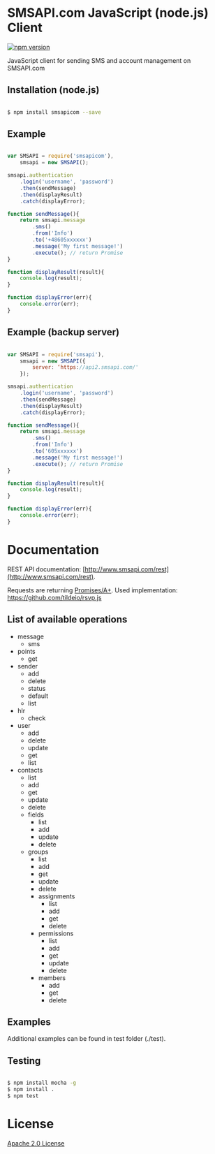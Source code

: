 # SMSAPI.com JavaScript (node.js) Client

[![npm version](https://badge.fury.io/js/smsapicom.svg)](http://badge.fury.io/js/smsapicom)

JavaScript client for sending SMS and account management on SMSAPI.com

## Installation (node.js)

```bash

$ npm install smsapicom --save

```

## Example

```javascript

var SMSAPI = require('smsapicom'),
    smsapi = new SMSAPI();

smsapi.authentication
    .login('username', 'password')
    .then(sendMessage)
    .then(displayResult)
    .catch(displayError);

function sendMessage(){
    return smsapi.message
        .sms()
        .from('Info')
        .to('+48605xxxxxx')
        .message('My first message!')
        .execute(); // return Promise
}

function displayResult(result){
    console.log(result);
}

function displayError(err){
    console.error(err);
}

```

## Example (backup server)

```javascript

var SMSAPI = require('smsapi'),
    smsapi = new SMSAPI({
    	server: ‘https://api2.smsapi.com/'
    });

smsapi.authentication
    .login('username', 'password')
    .then(sendMessage)
    .then(displayResult)
    .catch(displayError);

function sendMessage(){
    return smsapi.message
        .sms()
        .from('Info')
        .to('605xxxxxx')
        .message('My first message!')
        .execute(); // return Promise
}

function displayResult(result){
    console.log(result);
}

function displayError(err){
    console.error(err);
}

```

# Documentation

REST API documentation: [http://www.smsapi.com/rest](http://www.smsapi.com/rest).

Requests are returning [Promises/A+](https://promisesaplus.com). Used implementation: https://github.com/tildeio/rsvp.js

## List of available operations

* message
    * sms
* points
    * get
* sender
    * add
    * delete
    * status
    * default
    * list
* hlr
    * check
* user
    * add
    * delete
    * update
    * get
    * list
* contacts
    * list
    * add
    * get
    * update
    * delete
    * fields
        * list
        * add
        * update
        * delete
    * groups
        * list
        * add
        * get
        * update
        * delete
        * assignments
            * list
            * add
            * get
            * delete
        * permissions
            * list
            * add
            * get
            * update
            * delete
        * members
            * add
            * get
            * delete

## Examples

Additional examples can be found in test folder (./test).

## Testing

```bash

$ npm install mocha -g
$ npm install .
$ npm test

```

# License

[Apache 2.0 License](LICENSE)
